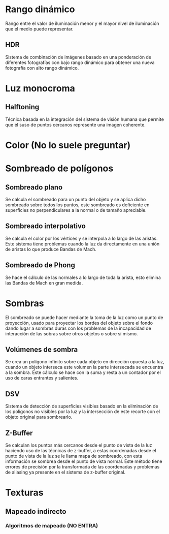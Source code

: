 # Rango dinámico
Rango entre el valor de iluminación menor y el mayor nivel de iluminación que el medio puede representar.
## HDR
Sistema de combinación de imágenes basado en una ponderación de diferentes fotografías con bajo rango dinámico para obtener una nueva fotografía con alto rango dinámico.
# Luz monocroma
## Halftoning
Técnica basada en la integración del sistema de visión humana que permite que él suso de puntos cercanos represente una imagen coherente.
# Color (No lo suele preguntar)
# Sombreado de polígonos
## Sombreado plano
Se calcula el sombreado para un punto del objeto y se aplica dicho sombreado sobre todos los puntos, este sombreado es deficiente en superficies no perpendiculares a la normal o de tamaño apreciable.
## Sombreado interpolativo
Se calcula el color por los vértices y se interpola a lo largo de las aristas. Este sistema tiene problemas cuando la luz da directamente en una unión de aristas lo que produce Bandas de Mach.
## Sombreado de Phong
Se hace el cálculo de las normales a lo largo de toda la arista, esto elimina las Bandas de Mach en gran medida.
# Sombras
El sombreado se puede hacer mediante la toma de la luz como un punto de proyección, usado para proyectar los bordes del objeto sobre el fondo dando lugar a sombras duras con los problemas de la incapacidad de interacción de las sobras sobre otros objetos o sobre sí mismo.
## Volúmenes de sombra
Se crea un polígono infinito sobre cada objeto en dirección opuesta a la luz, cuando un objeto interseca este volumen la parte intersecada se encuentra a la sombra. Este cálculo se hace con la suma y resta a un contador por el uso de caras entrantes y salientes.
## DSV
Sistema de detección de superficies visibles basado en la eliminación de los polígonos no visibles por la luz y la intersección de este recorte con el objeto original para sombrearlo.
## Z-Buffer
Se calculan los puntos más cercanos desde el punto de vista de la luz haciendo uso de las técnicas de z-buffer, a estas coordenadas desde el punto de vista de la luz se le llama mapa de sombreado, con esta información se sombrea desde el punto de vista normal. Este método tiene errores de precisión por la transformada de las coordenadas y problemas de aliasing ya presente en el sistema de z-buffer original.
# Texturas
## Mapeado indirecto 
### Algoritmos de mapeado (NO ENTRA)